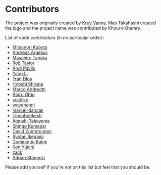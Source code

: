 Contributors
============

The project was originally created by [Kruy Vanna](https://github.com/kruyvanna). Mao Takahashi created the logo and the project name was contributed by Khourn Khemry.

List of code contributors (in no particular order):

* [Mitsunori Kubota](https://github.com/anatoo)
* [Andreas Argelius](https://github.com/argelius)
* [Masahiro Tanaka](https://github.com/masahirotanaka)
* [Rob Taylor](https://github.com/OnsenUI/OnsenUI/graphs/contributors)
* [Andi Pavllo](https://github.com/andipavllo)
* [Yang Li](https://github.com/idealhack)
* [Fran Dios](https://github.com/frankdiox)
* [Hiroshi Shikata](https://github.com/shika22)
* [Marco Andreotti](https://github.com/marqu3z)
* [Ataru Ohto](https://github.com/AtaruOhto)
* [yoshiko](https://github.com/yoshiko-pg)
* [woyehenni](https://github.com/woyehenni)
* [marcel-dancak](https://github.com/marcel-dancak)
* [Tincoboekestij](https://github.com/Tincoboekestij)
* [Atsushi Takayama](https://github.com/atakayama)
* [Shingo Kumagai](https://github.com/shingo-kumagai)
* [David Zumbrunnen](https://github.com/zumbrunnen)
* [Ryohei Ikegami](https://github.com/seanchas116)
* [Dominique Rahm](https://github.com/d3orn)
* [Kon Yuichi](https://github.com/konpyu)
* [zack](https://github.com/zack24q)
* [Adrian Stanecki](https://github.com/astanecki)

Please add yourself if you're not on this list but feel that you should be.
